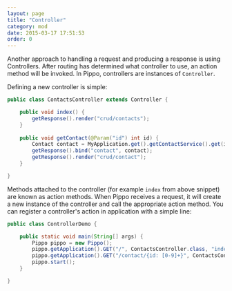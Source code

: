 ```yaml
---
layout: page
title: "Controller"
category: mod
date: 2015-03-17 17:51:53
order: 0
---
```


Another approach to handling a request and producing a response is using Controllers. After routing has determined what controller to use, an action method will be invoked.
In Pippo, controllers are instances of `Controller`.

Defining a new controller is simple:

```java
public class ContactsController extends Controller {

    public void index() {
        getResponse().render("crud/contacts");
    }
    
    public void getContact(@Param("id") int id) {
        Contact contact = MyApplication.get().getContactService().get(id);
        getResponse().bind("contact", contact);
        getResponse().render("crud/contact");
    }

}
```

Methods attached to the controller (for example `index` from above snippet) are known as action methods. When Pippo receives a request, it will create a new instance of the controller and call the appropriate action method.
You can register a controller's action in application with a simple line:

```java
public class ControllerDemo {

    public static void main(String[] args) {
        Pippo pippo = new Pippo();
        pippo.getApplication().GET("/", ContactsController.class, "index");
        pippo.getApplication().GET("/contact/{id: [0-9]+}", ContactsController.class, "getContact");
        pippo.start();
    }

}
```
